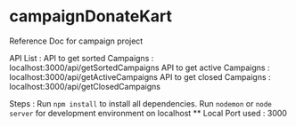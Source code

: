 # campaignDonateKart
Reference Doc for campaign project

API List : 
API to get sorted Campaigns : 
localhost:3000/api/getSortedCampaigns
API to get active Campaigns : 
localhost:3000/api/getActiveCampaigns
API to get closed Campaigns :
localhost:3000/api/getClosedCampaigns



Steps :
Run `npm install` to install all dependencies.
Run `nodemon` or `node server` for development environment on localhost
** Local Port used : 3000


